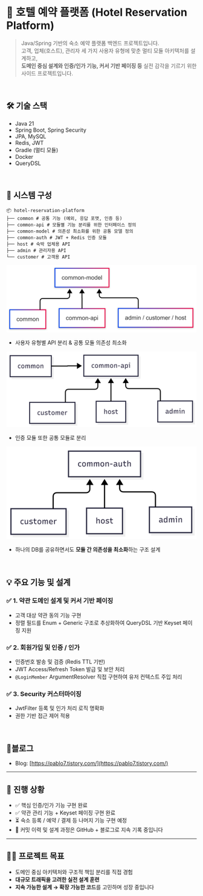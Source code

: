 # 🏨 호텔 예약 플랫폼 (Hotel Reservation Platform)

> Java/Spring 기반의 숙소 예약 플랫폼 백엔드 프로젝트입니다.  
> 고객, 업체(호스트), 관리자 세 가지 사용자 유형에 맞춘 멀티 모듈 아키텍처를 설계하고,  
**도메인 중심 설계와 인증/인가 기능, 커서 기반 페이징 등** 실전 감각을 기르기 위한 사이드 프로젝트입니다.

<br />

## 🛠️ 기술 스택

- Java 21
- Spring Boot, Spring Security
- JPA, MySQL
- Redis, JWT
- Gradle (멀티 모듈)
- Docker
- QueryDSL

<br />

## 🧩 시스템 구성

```
📦 hotel-reservation-platform
├── common # 공통 기능 (예외, 응답 포맷, 인증 등)
├── common-api # 모듈별 기능 분리를 위한 인터페이스 정의
├── common-model # 의존성 최소화를 위한 공통 모델 정의
├── common-auth # JWT + Redis 인증 모듈
├── host # 숙박 업체용 API
├── admin # 관리자용 API
└── customer # 고객용 API
```

![img.png](config/img/architecture3.png)

- 사용자 유형별 API 분리 & 공통 모듈 의존성 최소화

![img.png](config/img/architecture.png)

- 인증 모듈 또한 공통 모듈로 분리

![img.png](config/img/architecture2.png)

- 하나의 DB를 공유하면서도 **모듈 간 의존성을 최소화**하는 구조 설계

<br />

## 💡 주요 기능 및 설계

### ✅ 1. 약관 도메인 설계 및 커서 기반 페이징

- 고객 대상 약관 동의 기능 구현
- 정렬 필드를 Enum + Generic 구조로 추상화하여 QueryDSL 기반 Keyset 페이징 지원

### ✅ 2. 회원가입 및 인증 / 인가

- 인증번호 발송 및 검증 (Redis TTL 기반)
- JWT Access/Refresh Token 발급 및 보안 처리
- `@LoginMember` ArgumentResolver 직접 구현하여 유저 컨텍스트 주입 처리

### ✅ 3. Security 커스터마이징

- JwtFilter 등록 및 인가 처리 로직 명확화
- 권한 기반 접근 제어 적용

<br />

## 🔗블로그

- Blog: [https://pablo7.tistory.com/](https://pablo7.tistory.com/)

---

## 📌 진행 상황

- ✅ 핵심 인증/인가 기능 구현 완료
- ✅ 약관 관리 기능 + Keyset 페이징 구현 완료
- ⏳ 숙소 등록 / 예약 / 결제 등 나머지 기능 구현 예정
- 🔄 커밋 이력 및 설계 과정은 GitHub + 블로그로 지속 기록 중입니다

---

## 🙋‍♂️ 프로젝트 목표

- 도메인 중심 아키텍처와 구조적 책임 분리를 직접 경험
- **대규모 트래픽을 고려한 실전 설계 훈련**
- **지속 가능한 설계 → 확장 가능한 코드**를 고민하며 성장 중입니다
